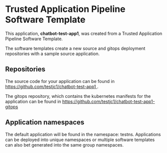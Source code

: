 # Trusted Application Pipeline Software Template

This application, **chatbot-test-app1**, was created from a Trusted Application Pipeline Software Template.

The software templates create a new source and gitops deployment repositories with a sample source application. 

## Repositories

The source code for your application can be found in [https://github.com/testjc1/chatbot-test-app1 ](https://github.com/testjc1/chatbot-test-app1 ).
 
The gitops repository, which contains the kubernetes manifests for the application can be found in 
[https://github.com/testjc1/chatbot-test-app1-gitops ](https://github.com/testjc1/chatbot-test-app1-gitops ) 

## Application namespaces 

The default application will be found in the namespace: testns. Applications can be deployed into unique namespaces or multiple software templates can also bet generated into the same group namespaces.  